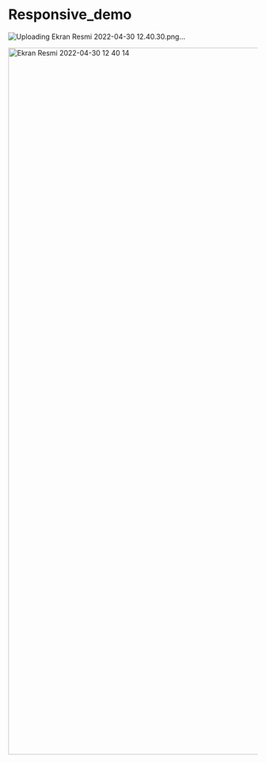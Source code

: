 # Responsive_demo

![Uploading Ekran Resmi 2022-04-30 12.40.30.png…]()

<img width="1426" alt="Ekran Resmi 2022-04-30 12 40 14" src="https://user-images.githubusercontent.com/86488859/166100436-7889e2fa-6db4-4559-8554-416eb4311ff2.png">
